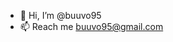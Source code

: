 - 👋 Hi, I’m @buuvo95
- 📫 Reach me buuvo95@gmail.com

<!---
buuvo95/buuvo95 is a ✨ special ✨ repository because its `README.md` (this file) appears on your GitHub profile.
You can click the Preview link to take a look at your changes.
--->
